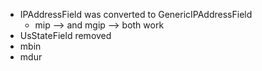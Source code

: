 * IPAddressField was converted to GenericIPAddressField
    * mip --> and mgip --> both work
* UsStateField removed
* mbin
* mdur